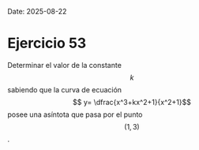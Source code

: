 Date: 2025-08-22

# Ejercicio 53

 
Determinar el valor de la constante $$ k$$  sabiendo que la curva de ecuación $$ y= \dfrac{x^3+kx^2+1}{x^2+1}$$  posee una asíntota que pasa por el punto $$ (1,3)$$ .
